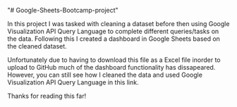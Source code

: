 "# Google-Sheets-Bootcamp-project" 


In this project I was tasked with cleaning a dataset before then using Google Visualization API Query Language to complete different queries/tasks on the data.  Following this I created a dashboard in Google Sheets based on the cleaned dataset.

Unfortunately due to having to download this file as a Excel file inorder to upload to GitHub much of the dashboard functionality has dissapeared.  However, you can still see how I cleaned the data and used Google Visualization API Query Language in this link.

Thanks for reading this far!

